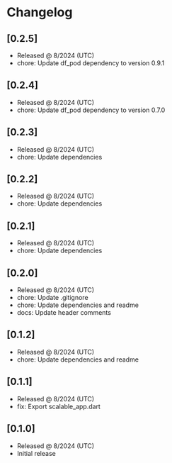 # Changelog

## [0.2.5]

- Released @ 8/2024 (UTC)
- chore: Update df_pod dependency to version 0.9.1

## [0.2.4]

- Released @ 8/2024 (UTC)
- chore: Update df_pod dependency to version 0.7.0

## [0.2.3]

- Released @ 8/2024 (UTC)
- chore: Update dependencies

## [0.2.2]

- Released @ 8/2024 (UTC)
- chore: Update dependencies

## [0.2.1]

- Released @ 8/2024 (UTC)
- chore: Update dependencies

## [0.2.0]

- Released @ 8/2024 (UTC)
- chore: Update .gitignore
- chore: Update dependencies and readme
- docs: Update header comments

## [0.1.2]

- Released @ 8/2024 (UTC)
- chore: Update dependencies and readme

## [0.1.1]

- Released @ 8/2024 (UTC)
- fix: Export scalable_app.dart

## [0.1.0]

- Released @ 8/2024 (UTC)
- Initial release
